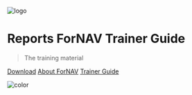 <!-- _coverpage.md -->

![logo](https://www.fornav.com/wp-content/uploads/2015/07/Logo_Microsoft-Dynamics-365-Business-Central.png)

# Reports ForNAV Trainer Guide
> The training material

[Download](https://www.fornav.com/download/)
[About ForNAV](https://www.fornav.com/)
[Trainer Guide](/README.md)

<!-- background color -->

![color](#FFFFFF)
